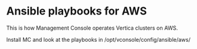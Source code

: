 # Ansible playbooks for AWS

This is how Management Console operates Vertica clusters on AWS.

Install MC and look at the playbooks in /opt/vconsole/config/ansible/aws/

